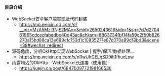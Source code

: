 #### 目录介绍









- WebSocket安卓客户端实现及代码封装
    - https://mp.weixin.qq.com/s?__biz=MzA5MzI3NjE2MA==&mid=2650243616&idx=1&sn=7d7d270461965cdcecfabedbc40d43ac&chksm=8863734fbf14fa59c2f50b826270a15bd86ca13e689efc153d1c10835271e87d070a99d18bd3&scene=38#wechat_redirect
- 源码角度，分析OkHttp实现WebSocket | 握手/保活/数据处理...
    - https://mp.weixin.qq.com/s/oRwUhGELgSD9ih1fhucLpw
- 雨露均沾的OkHttp—WebSocket长连接（使用篇）
    - https://juejin.cn/post/6847009772198166536




